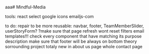 aaa# Mindful-Media

tools:
react select
google icons
emailjs-com

to do:
repair to be more reusable: navbar, footer, TeamMemberSlider, userStoryForm?
?make sure that page refresh wont reset filters
email templates!!!
check every component that have matching its purpose description
make sure that footer will be always on bottom
theory sorrounding project totaly new in about us page
whole contact page
